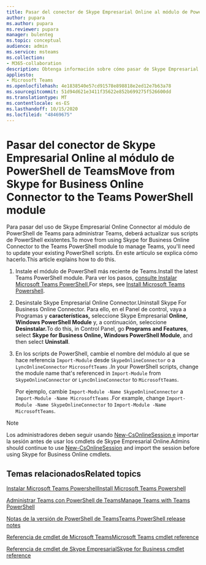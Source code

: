 ```yaml
---
title: Pasar del conector de Skype Empresarial Online al módulo de PowerShell de Teams
author: pupara
ms.author: pupara
ms.reviewer: pupara
manager: bulenteg
ms.topic: conceptual
audience: admin
ms.service: msteams
ms.collection:
- M365-collaboration
description: Obtenga información sobre cómo pasar de Skype Empresarial Online Connector al módulo de PowerShell de Teams para administrar Teams.
appliesto:
- Microsoft Teams
ms.openlocfilehash: 4e1838540e57cd91578e898818e2ed12e7b63a78
ms.sourcegitcommit: 51d94d621e3411f35622e852b699275f526600dd
ms.translationtype: MT
ms.contentlocale: es-ES
ms.lasthandoff: 10/15/2020
ms.locfileid: "48469675"
---
```

# <a name="move-from-skype-for-business-online-connector-to-the-teams-powershell-module"></a><span data-ttu-id="e92ee-103">Pasar del conector de Skype Empresarial Online al módulo de PowerShell de Teams</span><span class="sxs-lookup"><span data-stu-id="e92ee-103">Move from Skype for Business Online Connector to the Teams PowerShell module</span></span>

<span data-ttu-id="e92ee-104">Para pasar del uso de Skype Empresarial Online Connector al módulo de PowerShell de Teams para administrar Teams, deberá actualizar sus scripts de PowerShell existentes.</span><span class="sxs-lookup"><span data-stu-id="e92ee-104">To move from using Skype for Business Online Connector to the Teams PowerShell module to manage Teams, you'll need to update your existing PowerShell scripts.</span></span> <span data-ttu-id="e92ee-105">En este artículo se explica cómo hacerlo.</span><span class="sxs-lookup"><span data-stu-id="e92ee-105">This article explains how to do this.</span></span>

1. <span data-ttu-id="e92ee-106">Instale el módulo de PowerShell más reciente de Teams.</span><span class="sxs-lookup"><span data-stu-id="e92ee-106">Install the latest Teams PowerShell module.</span></span> <span data-ttu-id="e92ee-107">Para ver los pasos, [consulte Instalar Microsoft Teams PowerShell.](teams-powershell-install.md)</span><span class="sxs-lookup"><span data-stu-id="e92ee-107">For steps, see [Install Microsoft Teams Powershell](teams-powershell-install.md).</span></span>
2. <span data-ttu-id="e92ee-108">Desinstale Skype Empresarial Online Connector.</span><span class="sxs-lookup"><span data-stu-id="e92ee-108">Uninstall Skype For Business Online Connector.</span></span> <span data-ttu-id="e92ee-109">Para ello, en el Panel de control, vaya a Programas y **características,** seleccione Skype Empresarial **Online, Windows PowerShell Module** y, a continuación, seleccione **Desinstalar.**</span><span class="sxs-lookup"><span data-stu-id="e92ee-109">To do this, in Control Panel, go **Programs and Features**, select **Skype for Business Online, Windows PowerShell Module**, and then select **Uninstall**.</span></span> 
3. <span data-ttu-id="e92ee-110">En los scripts de PowerShell, cambie el nombre del módulo al que se hace referencia ```Import-Module``` desde ```SkypeOnlineConnector``` o a ```LyncOnlineConnector``` ```MicrosoftTeams``` .</span><span class="sxs-lookup"><span data-stu-id="e92ee-110">In your PowerShell scripts, change the module name that's referenced in ```Import-Module``` from ```SkypeOnlineConnector``` or ```LyncOnlineConnector``` to ```MicrosoftTeams```.</span></span>

    <span data-ttu-id="e92ee-111">Por ejemplo, cambie ```Import-Module -Name SkypeOnlineConnector``` a ```Import-Module -Name MicrosoftTeams``` .</span><span class="sxs-lookup"><span data-stu-id="e92ee-111">For example, change ```Import-Module -Name SkypeOnlineConnector``` to ```Import-Module -Name MicrosoftTeams```.</span></span>

> [!NOTE]
> <span data-ttu-id="e92ee-112">Los administradores deben seguir usando [New-CsOnlineSession e](https://docs.microsoft.com/powershell/module/skype/new-csonlinesession) importar la sesión antes de usar los cmdlets de Skype Empresarial Online.</span><span class="sxs-lookup"><span data-stu-id="e92ee-112">Admins should continue to use [New-CsOnlineSession](https://docs.microsoft.com/powershell/module/skype/new-csonlinesession) and import the session before using Skype for Business Online cmdlets.</span></span> 

## <a name="related-topics"></a><span data-ttu-id="e92ee-113">Temas relacionados</span><span class="sxs-lookup"><span data-stu-id="e92ee-113">Related topics</span></span>

[<span data-ttu-id="e92ee-114">Instalar Microsoft Teams Powershell</span><span class="sxs-lookup"><span data-stu-id="e92ee-114">Install Microsoft Teams Powershell</span></span>](teams-powershell-install.md)

[<span data-ttu-id="e92ee-115">Administrar Teams con PowerShell de Teams</span><span class="sxs-lookup"><span data-stu-id="e92ee-115">Manage Teams with Teams PowerShell</span></span>](teams-powershell-managing-teams.md)

[<span data-ttu-id="e92ee-116">Notas de la versión de PowerShell de Teams</span><span class="sxs-lookup"><span data-stu-id="e92ee-116">Teams PowerShell release notes</span></span>](teams-powershell-release-notes.md)

[<span data-ttu-id="e92ee-117">Referencia de cmdlet de Microsoft Teams</span><span class="sxs-lookup"><span data-stu-id="e92ee-117">Microsoft Teams cmdlet reference</span></span>](https://docs.microsoft.com/powershell/teams/?view=teams-ps)

[<span data-ttu-id="e92ee-118">Referencia de cmdlet de Skype Empresarial</span><span class="sxs-lookup"><span data-stu-id="e92ee-118">Skype for Business cmdlet reference</span></span>](https://docs.microsoft.com/powershell/skype/intro?view=skype-ps)
